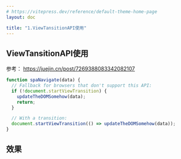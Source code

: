 ```yaml
---
# https://vitepress.dev/reference/default-theme-home-page
layout: doc

title: "1.ViewTansitionAPI使用"
---
```


## ViewTansitionAPI使用

参考： <https://juejin.cn/post/7269388083342082107>

```js
function spaNavigate(data) {
  // Fallback for browsers that don't support this API:
  if (!document.startViewTransition) {
    updateTheDOMSomehow(data);
    return;
  }

  // With a transition:
  document.startViewTransition(() => updateTheDOMSomehow(data));
}

```

## 效果

<div>
</div>

<style>
</style>

